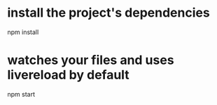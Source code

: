 # install the project's dependencies
npm install
# watches your files and uses livereload by default
npm start
